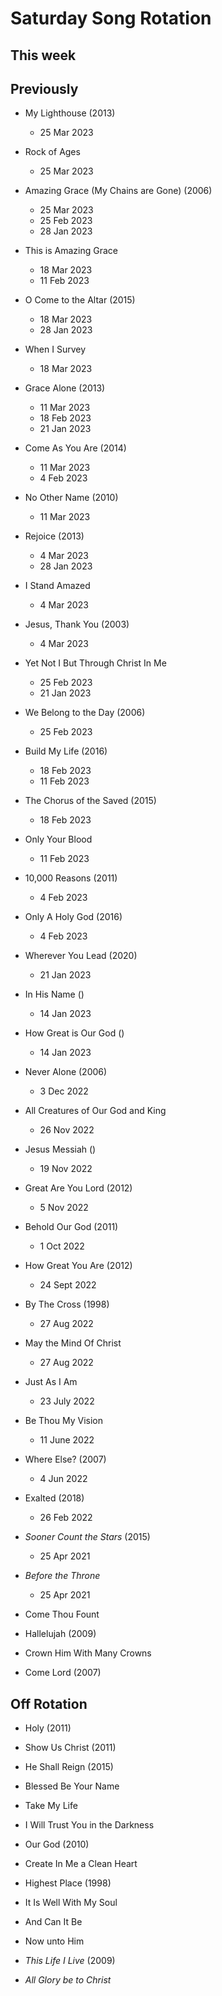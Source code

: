 ﻿# Saturday Song Rotation

## This week

## Previously

* My Lighthouse (2013)
  * 25 Mar 2023
  
* Rock of Ages
  * 25 Mar 2023

* Amazing Grace (My Chains are Gone) (2006)
  * 25 Mar 2023
  * 25 Feb 2023
  * 28 Jan 2023
  
* This is Amazing Grace
  * 18 Mar 2023
  * 11 Feb 2023

* O Come to the Altar (2015)
  * 18 Mar 2023
  * 28 Jan 2023

* When I Survey
  * 18 Mar 2023

* Grace Alone (2013)
  * 11 Mar 2023
  * 18 Feb 2023
  * 21 Jan 2023

* Come As You Are (2014)
  * 11 Mar 2023
  * 4 Feb 2023

* No Other Name (2010)
  * 11 Mar 2023

* Rejoice (2013)
  * 4 Mar 2023
  * 28 Jan 2023

* I Stand Amazed
  * 4 Mar 2023

* Jesus, Thank You (2003)
  * 4 Mar 2023

* Yet Not I But Through Christ In Me
  * 25 Feb 2023
  * 21 Jan 2023

* We Belong to the Day (2006)
  * 25 Feb 2023

* Build My Life (2016)
  * 18 Feb 2023
  * 11 Feb 2023

* The Chorus of the Saved (2015)
  * 18 Feb 2023

* Only Your Blood
  * 11 Feb 2023

* 10,000 Reasons (2011)
  * 4 Feb 2023

* Only A Holy God (2016)
  * 4 Feb 2023

* Wherever You Lead (2020)
  * 21 Jan 2023

* In His Name ()
  * 14 Jan 2023

* How Great is Our God ()
  * 14 Jan 2023

* Never Alone (2006)
  * 3 Dec 2022

* All Creatures of Our God and King
  * 26 Nov 2022

* Jesus Messiah ()
  * 19 Nov 2022

* Great Are You Lord (2012)
  * 5 Nov 2022

* Behold Our God (2011)
  * 1 Oct 2022

* How Great You Are (2012)
  * 24 Sept 2022

* By The Cross (1998)
  * 27 Aug 2022

* May the Mind Of Christ
  * 27 Aug 2022

* Just As I Am
  * 23 July 2022

* Be Thou My Vision
  * 11 June 2022

* Where Else? (2007)
  * 4 Jun 2022

* Exalted (2018)
  * 26 Feb 2022

* *Sooner Count the Stars* (2015)
  * 25 Apr 2021

* *Before the Throne*
  * 25 Apr 2021

* Come Thou Fount

* Hallelujah (2009)
  
* Crown Him With Many Crowns

* Come Lord (2007)

## Off Rotation

* Holy (2011)

* Show Us Christ (2011)

* He Shall Reign (2015)

* Blessed Be Your Name

* Take My Life

* I Will Trust You in the Darkness

* Our God (2010)

* Create In Me a Clean Heart

* Highest Place (1998)

* It Is Well With My Soul

* And Can It Be

* Now unto Him

* *This Life I Live* (2009)

* *All Glory be to Christ*
